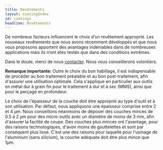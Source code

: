 ```yaml
---
title: Revêtements
layout: CoatingIndex
id: coatings
headline: Revêtements
---
```

De nombreux facteurs influencent le choix d’un revêtement approprié. Les nouveaux revêtements que nous avons récemment développés et que nous vous proposons apportent des avantages indéniables dans de nombreuses applications mais ils n’ont étés testés que dans des conditions extrêmes.

Dans le doute, merci de nous [contacter](/fr/contact). Nous vous conseillerons volontiers.

__Remarque importante:__ Outre le choix du bon habillage, il est indispensable de procéder au bon traitement préalable et au bon post-traitement, afin d'assurer une utilisation optimale. Cela s'applique en particulier aux outils en métal dur à grain fin pour le traitement à dur et à sec (MMS), ainsi que pour le perçage en profondeur.

Le choix de l'épaisseur de la couche doit être approprié au type d'outil et à son utilisation. Par défaut, nous appliquons une épaisseur comprise entre 2 et 4 µm.  Nous conseillons néanmoins de déposer des couches minces de 0.5 à 2 µm pour des micro-outils avec un diamètre de moins de 3 mm, afin d'assurer la facilité de  coupe. Des couches plus minces ont l'avantage,  pour des raisons technologiques, d'avoir moins de gouttelettes et sont par conséquent plus lisse. C'est une des raisons pour laquelle pour l'usinage de l'aluminium (sans silicium), la couche adéquate doit être plus mince que 1µm.
